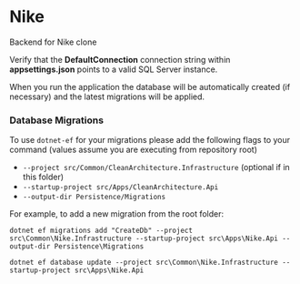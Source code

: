 # Nike
Backend for Nike clone

Verify that the **DefaultConnection** connection string within **appsettings.json** points to a valid SQL Server instance. 

When you run the application the database will be automatically created (if necessary) and the latest migrations will be applied.

### Database Migrations

To use `dotnet-ef` for your migrations please add the following flags to your command (values assume you are executing from repository root)

* `--project src/Common/CleanArchitecture.Infrastructure` (optional if in this folder)
* `--startup-project src/Apps/CleanArchitecture.Api`
* `--output-dir Persistence/Migrations`

For example, to add a new migration from the root folder:

 `dotnet ef migrations add "CreateDb" --project src\Common\Nike.Infrastructure --startup-project src\Apps\Nike.Api --output-dir Persistence\Migrations`

 `dotnet ef database update --project src\Common\Nike.Infrastructure --startup-project src\Apps\Nike.Api`
